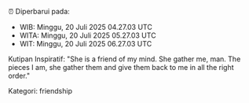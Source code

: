 ⏰ Diperbarui pada:
- WIB: Minggu, 20 Juli 2025 04.27.03 UTC
- WITA: Minggu, 20 Juli 2025 05.27.03 UTC
- WIT: Minggu, 20 Juli 2025 06.27.03 UTC

Kutipan Inspiratif:
"She is a friend of my mind. She gather me, man. The pieces I am, she gather them and give them back to me in all the right order."


Kategori: friendship

